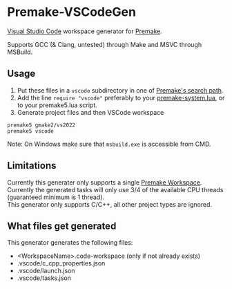 # Premake-VSCodeGen

[Visual Studio Code](https://code.visualstudio.com/) workspace generator for [Premake](https://github.com/premake/premake-core).

Supports GCC (& Clang, untested) through Make and MSVC through MSBuild.

## Usage

1. Put these files in a `vscode` subdirectory in one of [Premake's search path](https://premake.github.io/docs/Locating-Scripts/).
2. Add the line `require "vscode"` preferably to your [premake-system.lua](https://premake.github.io/docs/System-Scripts/), or to your premake5.lua script.
3. Generate project files and then VSCode workspace

```
premake5 gmake2/vs2022
premake5 vscode
```

Note: On Windows make sure that `msbuild.exe` is accessible from CMD.

## Limitations

Currently this generater only supports a single [Premake Workspace](https://premake.github.io/docs/workspace/).  
Currently the generated tasks will only use 3/4 of the available CPU threads (guaranteed minimum is 1 thread).  
This generator only supports C/C++, all other project types are ignored.  

## What files get generated

This generator generates the following files:

- \<WorkspaceName\>.code-workspace (only if not already exists)
- .vscode/c_cpp_properties.json
- .vscode/launch.json
- .vscode/tasks.json
